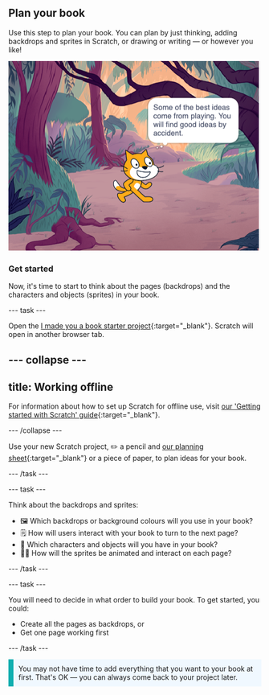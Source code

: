 ## Plan your book

Use this step to plan your book. You can plan by just thinking, adding backdrops and sprites in Scratch, or drawing or writing — or however you like! 

![The Stage showing a sprite thinking, "Some of the best ideas come from playing. You will find good ideas by accident."](images/best-ideas.png)

### Get started

Now, it's time to start to think about the pages (backdrops) and the characters and objects (sprites) in your book.

--- task ---

Open the [I made you a book starter project](https://scratch.mit.edu/projects/582223042/editor){:target="_blank"}. Scratch will open in another browser tab.

--- collapse ---
---
title: Working offline
---

For information about how to set up Scratch for offline use, visit [our 'Getting started with Scratch' guide](https://projects.raspberrypi.org/en/projects/getting-started-scratch){:target="_blank"}.

--- /collapse ---

Use your new Scratch project, ✏️ a pencil and [our planning sheet](){:target="_blank"} or a piece of paper, to plan ideas for your book.

--- /task ---

--- task ---

Think about the backdrops and sprites:
- 🖼️ Which backdrops or background colours will you use in your book? 
- 🗒️ How will users interact with your book to turn to the next page?
- 🦧 Which characters and objects will you have in your book? 
- 🏃‍♀️ How will the sprites be animated and interact on each page?

--- /task ---

--- task ---

You will need to decide in what order to build your book. To get started, you could:
- Create all the pages as backdrops, or
- Get one page working first

--- /task ---

<p style="border-left: solid; border-width:10px; border-color: #0faeb0; background-color: aliceblue; padding: 10px;">
You may not have time to add everything that you want to your book at first. That's OK — you can always come back to your project later. 
</p>

